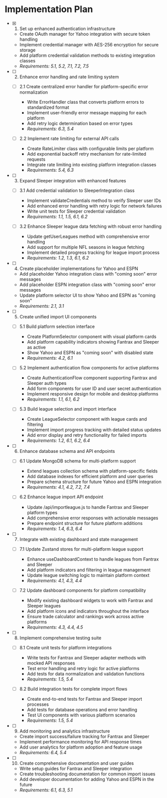# Implementation Plan

- [x] 1. Set up enhanced authentication infrastructure
  - Create OAuth manager for Yahoo integration with secure token handling
  - Implement credential manager with AES-256 encryption for secure storage
  - Add platform credential validation methods to existing integration classes
  - _Requirements: 5.1, 5.2, 7.1, 7.2, 7.5_

- [ ] 2. Enhance error handling and rate limiting system
  - [ ] 2.1 Create centralized error handler for platform-specific error normalization
    - Write ErrorHandler class that converts platform errors to standardized format
    - Implement user-friendly error message mapping for each platform
    - Add retry logic determination based on error types
    - _Requirements: 6.3, 5.4_

  - [ ] 2.2 Implement rate limiting for external API calls
    - Create RateLimiter class with configurable limits per platform
    - Add exponential backoff retry mechanism for rate-limited requests
    - Integrate rate limiting into existing platform integration classes
    - _Requirements: 5.4, 6.3_

- [ ] 3. Expand Sleeper integration with enhanced features
  - [ ] 3.1 Add credential validation to SleeperIntegration class
    - Implement validateCredentials method to verify Sleeper user IDs
    - Add enhanced error handling with retry logic for network failures
    - Write unit tests for Sleeper credential validation
    - _Requirements: 1.1, 1.5, 6.1, 6.2_

  - [ ] 3.2 Enhance Sleeper league data fetching with robust error handling
    - Update getUserLeagues method with comprehensive error handling
    - Add support for multiple NFL seasons in league fetching
    - Implement detailed progress tracking for league import process
    - _Requirements: 1.2, 1.3, 6.1, 6.2_

- [ ] 4. Create placeholder implementations for Yahoo and ESPN
  - Add placeholder Yahoo integration class with "coming soon" error messages
  - Add placeholder ESPN integration class with "coming soon" error messages
  - Update platform selector UI to show Yahoo and ESPN as "coming soon"
  - _Requirements: 2.1, 3.1_

- [ ] 5. Create unified import UI components
  - [ ] 5.1 Build platform selection interface
    - Create PlatformSelector component with visual platform cards
    - Add platform capability indicators showing Fantrax and Sleeper as active
    - Show Yahoo and ESPN as "coming soon" with disabled state
    - _Requirements: 4.2, 6.1_

  - [ ] 5.2 Implement authentication flow components for active platforms
    - Create AuthenticationFlow component supporting Fantrax and Sleeper auth types
    - Add form components for user ID and user secret authentication
    - Implement responsive design for mobile and desktop platforms
    - _Requirements: 1.1, 6.1, 6.2_

  - [ ] 5.3 Build league selection and import interface
    - Create LeagueSelector component with league cards and filtering
    - Implement import progress tracking with detailed status updates
    - Add error display and retry functionality for failed imports
    - _Requirements: 1.2, 6.1, 6.2, 6.4_

- [ ] 6. Enhance database schema and API endpoints
  - [ ] 6.1 Update MongoDB schema for multi-platform support
    - Extend leagues collection schema with platform-specific fields
    - Add database indexes for efficient platform and user queries
    - Prepare schema structure for future Yahoo and ESPN integration
    - _Requirements: 4.1, 4.2, 7.2, 7.4_

  - [ ] 6.2 Enhance league import API endpoint
    - Update /api/importleague.js to handle Fantrax and Sleeper platform types
    - Add comprehensive error responses with actionable messages
    - Prepare endpoint structure for future platform additions
    - _Requirements: 1.4, 6.3, 6.4_

- [ ] 7. Integrate with existing dashboard and state management
  - [ ] 7.1 Update Zustand stores for multi-platform league support
    - Enhance useDashboardContext to handle leagues from Fantrax and Sleeper
    - Add platform indicators and filtering in league management
    - Update league switching logic to maintain platform context
    - _Requirements: 4.1, 4.3, 4.4_

  - [ ] 7.2 Update dashboard components for platform compatibility
    - Modify existing dashboard widgets to work with Fantrax and Sleeper leagues
    - Add platform icons and indicators throughout the interface
    - Ensure trade calculator and rankings work across active platforms
    - _Requirements: 4.3, 4.4, 4.5_

- [ ] 8. Implement comprehensive testing suite
  - [ ] 8.1 Create unit tests for platform integrations
    - Write tests for Fantrax and Sleeper adapter methods with mocked API responses
    - Test error handling and retry logic for active platforms
    - Add tests for data normalization and validation functions
    - _Requirements: 1.5, 5.4_

  - [ ] 8.2 Build integration tests for complete import flows
    - Create end-to-end tests for Fantrax and Sleeper import processes
    - Add tests for database operations and error handling
    - Test UI components with various platform scenarios
    - _Requirements: 1.5, 5.4_

- [ ] 9. Add monitoring and analytics infrastructure
  - Create import success/failure tracking for Fantrax and Sleeper
  - Implement performance monitoring for API response times
  - Add user analytics for platform adoption and feature usage
  - _Requirements: 6.4, 5.4_

- [ ] 10. Create comprehensive documentation and user guides
  - Write setup guides for Fantrax and Sleeper integration
  - Create troubleshooting documentation for common import issues
  - Add developer documentation for adding Yahoo and ESPN in the future
  - _Requirements: 6.1, 6.3, 5.1_
